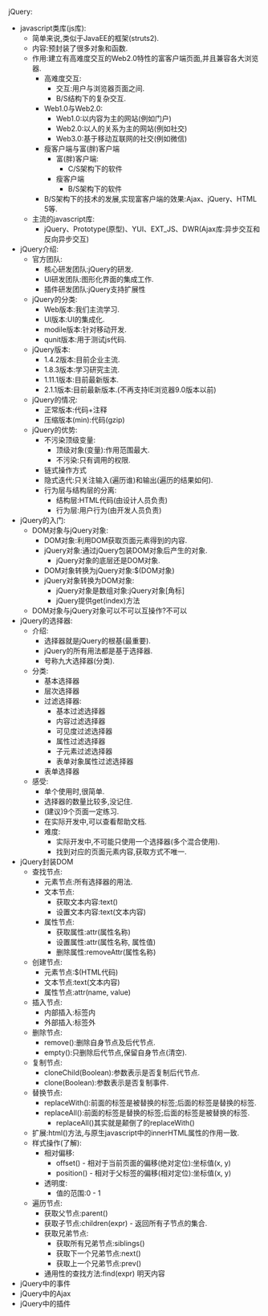 jQuery:
 * javascript类库(js库):
   * 简单来说,类似于JavaEE的框架(struts2).
   * 内容:预封装了很多对象和函数.
   * 作用:建立有高难度交互的Web2.0特性的富客户端页面,并且兼容各大浏览器.
     * 高难度交互:
       * 交互:用户与浏览器页面之间.
       * B/S结构下的复杂交互.
     * Web1.0与Web2.0:
       * Web1.0:以内容为主的网站(例如门户)
       * Web2.0:以人的关系为主的网站(例如社交)
       * Web3.0:基于移动互联网的社交(例如微信)
     * 瘦客户端与富(胖)客户端
       * 富(胖)客户端:
         * C/S架构下的软件
       * 瘦客户端
         * B/S架构下的软件
	 * B/S架构下的技术的发展,实现富客户端的效果:Ajax、jQuery、HTML 5等.
   * 主流的javascript库:
     * jQuery、Prototype(原型)、YUI、EXT_JS、DWR(Ajax库:异步交互和反向异步交互)
 * jQuery介绍:
   * 官方团队:
     * 核心研发团队:jQuery的研发.
     * UI研发团队:图形化界面的集成工作.
     * 插件研发团队:jQuery支持扩展性
   * jQuery的分类:
     * Web版本:我们主流学习.
     * UI版本:UI的集成化.
     * modile版本:针对移动开发.
     * qunit版本:用于测试js代码.
   * jQuery版本:
     * 1.4.2版本:目前企业主流.
     * 1.8.3版本:学习研究主流.
     * 1.11.1版本:目前最新版本.
     * 2.1.1版本:目前最新版本.(不再支持IE浏览器9.0版本以前)
   * jQuery的情况:
     * 正常版本:代码+注释
     * 压缩版本(min):代码(gzip)
   * jQuery的优势:
     * 不污染顶级变量:
       * 顶级对象(变量):作用范围最大.
       * 不污染:只有调用的权限.
     * 链式操作方式
     * 隐式迭代:只关注输入(遍历谁)和输出(遍历的结果如何).
     * 行为层与结构层的分离:
       * 结构层:HTML代码(由设计人员负责)
       * 行为层:用户行为(由开发人员负责)
 * jQuery的入门:
   * DOM对象与jQuery对象:
     * DOM对象:利用DOM获取页面元素得到的内容.
     * jQuery对象:通过jQuery包装DOM对象后产生的对象.
       * jQuery对象的底层还是DOM对象.
     * DOM对象转换为jQuery对象:$(DOM对象)
     * jQuery对象转换为DOM对象:
       * jQuery对象是数组对象:jQuery对象[角标]
       * jQuery提供get(index)方法
   * DOM对象与jQuery对象可以不可以互操作?不可以
 * jQuery的选择器:
   * 介绍:
     * 选择器就是jQuery的根基(最重要).
     * jQuery的所有用法都是基于选择器.
     * 号称九大选择器(分类).
   * 分类:
     * 基本选择器
     * 层次选择器
     * 过滤选择器:
       * 基本过滤选择器
       * 内容过滤选择器
       * 可见度过滤选择器
       * 属性过滤选择器
       * 子元素过滤选择器
       * 表单对象属性过滤选择器
     * 表单选择器
   * 感受:
     * 单个使用时,很简单.
     * 选择器的数量比较多,没记住.
     * (建议)9个页面一定练习.
     * 在实际开发中,可以查看帮助文档.
     * 难度:
       * 实际开发中,不可能只使用一个选择器(多个混合使用).
       * 找到对应的页面元素内容,获取方式不唯一.
 * jQuery封装DOM
   * 查找节点:
     * 元素节点:所有选择器的用法.
     * 文本节点:
       * 获取文本内容:text()
       * 设置文本内容:text(文本内容)
     * 属性节点:
       * 获取属性:attr(属性名称)
       * 设置属性:attr(属性名称, 属性值)
       * 删除属性:removeAttr(属性名称)
   * 创建节点:
     * 元素节点:$(HTML代码)
     * 文本节点:text(文本内容)
     * 属性节点:attr(name, value)
   * 插入节点:
     * 内部插入:标签内
     * 外部插入:标签外
   * 删除节点:
     * remove():删除自身节点及后代节点.
     * empty():只删除后代节点,保留自身节点(清空).
   * 复制节点:
     * cloneChild(Boolean):参数表示是否复制后代节点.
     * clone(Boolean):参数表示是否复制事件.
   * 替换节点:
     * replaceWith():前面的标签是被替换的标签;后面的标签是替换的标签.
     * replaceAll():前面的标签是替换的标签;后面的标签是被替换的标签.
       * replaceAll()其实就是颠倒了的replaceWith()
   * 扩展:html()方法,与原生javascript中的innerHTML属性的作用一致.
   * 样式操作(了解):
     * 相对偏移:
       * offset() - 相对于当前页面的偏移(绝对定位):坐标值(x, y)
       * position() - 相对于父标签的偏移(相对定位):坐标值(x, y)
     * 透明度:
       * 值的范围:0 - 1
   * 遍历节点:
     * 获取父节点:parent()
     * 获取子节点:children(expr) - 返回所有子节点的集合.
     * 获取兄弟节点:
       * 获取所有兄弟节点:siblings()
       * 获取下一个兄弟节点:next()
       * 获取上一个兄弟节点:prev()
     * 通用性的查找方法:find(expr)
明天内容 
 * jQuery中的事件
 * jQuery中的Ajax
 * jQuery中的插件
